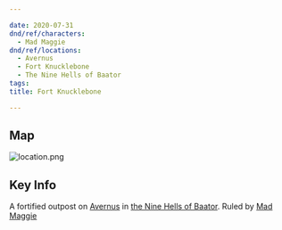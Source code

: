 ```yaml
---

date: 2020-07-31
dnd/ref/characters:
  - Mad Maggie
dnd/ref/locations:
  - Avernus
  - Fort Knucklebone
  - The Nine Hells of Baator
tags:
title: Fort Knucklebone

---
```


## Map

![location.png](/images/dnd/location.png)

## Key Info

A fortified outpost on [Avernus](/dnd/locations/avernus) in [the Nine Hells of Baator](/dnd/locations/the-nine-hells-of-baator).
Ruled by [Mad Maggie](/dnd/npcs/mad-maggie)